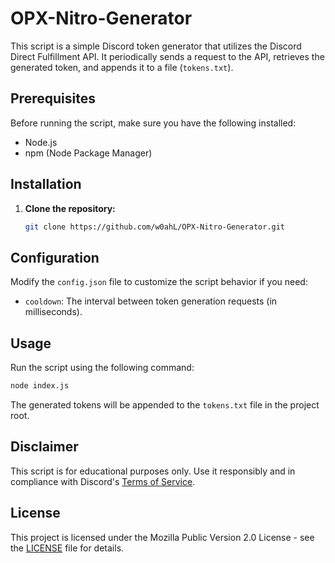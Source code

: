 # OPX-Nitro-Generator

This script is a simple Discord token generator that utilizes the Discord Direct Fulfillment API. It periodically sends a request to the API, retrieves the generated token, and appends it to a file (`tokens.txt`).

## Prerequisites

Before running the script, make sure you have the following installed:

- Node.js
- npm (Node Package Manager)

## Installation

1. **Clone the repository:**

   ```bash
   git clone https://github.com/w0ahL/OPX-Nitro-Generator.git
   ```

## Configuration

Modify the `config.json` file to customize the script behavior if you need:

- `cooldown`: The interval between token generation requests (in milliseconds).

## Usage

Run the script using the following command:

```bash
node index.js
```

The generated tokens will be appended to the `tokens.txt` file in the project root.

## Disclaimer

This script is for educational purposes only. Use it responsibly and in compliance with Discord's [Terms of Service](https://discord.com/terms).

## License

This project is licensed under the Mozilla Public Version 2.0 License - see the [LICENSE](LICENSE) file for details.